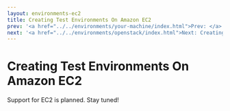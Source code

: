 ```yaml
---
layout: environments-ec2
title: Creating Test Environments On Amazon EC2
prev: '<a href="../../environments/your-machine/index.html">Prev: </a>'
next: '<a href="../../environments/openstack/index.html">Next: Creating Test Environments Using OpenStack</a>'
---
```


# Creating Test Environments On Amazon EC2

Support for EC2 is planned. Stay tuned!